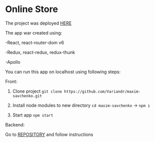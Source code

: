 # Online Store

The project was deployed [HERE](https://variandr.github.io/maxim-savchenko)

The app war created using:

-React, react-router-dom v6

-Redux, react-redux, redux-thunk

-Apollo

You can run this app on localhost using following steps:

Front:

1. Clone project `git clone https://github.com/Variandr/maxim-savchenko.git`

2. Install node modules to new directory `cd maxim-savchenko` -> `npm i`

3. Start app `npm start`

Backend:

Go to [REPOSITORY](https://github.com/scandiweb/junior-react-endpoint) and follow instructions
